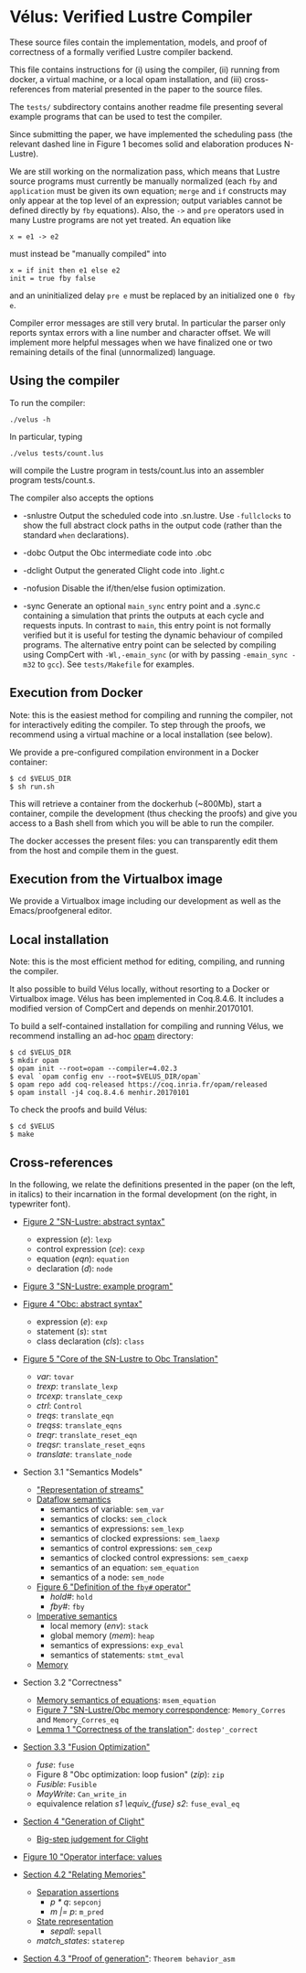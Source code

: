 # Vélus: Verified Lustre Compiler

These source files contain the implementation, models, and proof of 
correctness of a formally verified Lustre compiler backend.

This file contains instructions for (i) using the compiler, (ii) running 
from docker, a virtual machine, or a local opam installation, and (iii) 
cross-references from material presented in the paper to the source files.

The `tests/` subdirectory contains another readme file presenting several 
example programs that can be used to test the compiler.

Since submitting the paper, we have implemented the scheduling pass (the 
relevant dashed line in Figure 1 becomes solid and elaboration produces 
N-Lustre).

We are still working on the normalization pass, which means that Lustre 
source programs must currently be manually normalized (each `fby` and 
`application` must be given its own equation; `merge` and `if` constructs 
may only appear at the top level of an expression; output variables cannot 
be defined directly by `fby` equations). Also, the `->` and `pre` operators 
used in many Lustre programs are not yet treated. An equation like

    x = e1 -> e2

must instead be "manually compiled" into

    x = if init then e1 else e2
    init = true fby false

and an uninitialized delay `pre e` must be replaced by an initialized one
`0 fby e`.

Compiler error messages are still very brutal. In particular the parser only 
reports syntax errors with a line number and character offset. We will 
implement more helpful messages when we have finalized one or two remaining 
details of the final (unnormalized) language.

## Using the compiler

To run the compiler:

    ./velus -h

In particular, typing

    ./velus tests/count.lus

will compile the Lustre program in tests/count.lus into an assembler program 
tests/count.s.

The compiler also accepts the options

* -snlustre
  Output the scheduled code into <file>.sn.lustre. Use `-fullclocks` to show 
  the full abstract clock paths in the output code (rather than the standard 
  `when` declarations).

* -dobc
  Output the Obc intermediate code into <file>.obc

* -dclight
  Output the generated Clight code into <file>.light.c

* -nofusion
  Disable the if/then/else fusion optimization.

* -sync
  Generate an optional `main_sync` entry point and a <file>.sync.c 
  containing a simulation that prints the outputs at each cycle and requests 
  inputs. In contrast to `main`, this entry point is not formally verified 
  but it is useful for testing the dynamic behaviour of compiled programs.
  The alternative entry point can be selected by compiling using CompCert 
  with `-Wl,-emain_sync` (or with by passing `-emain_sync -m32` to `gcc`).
  See `tests/Makefile` for examples.

## Execution from Docker

Note: this is the easiest method for compiling and running the
compiler, not for interactively editing the compiler. To step through
the proofs, we recommend using a virtual machine or a local
installation (see below).

We provide a pre-configured compilation environment in a Docker
container:

    $ cd $VELUS_DIR
    $ sh run.sh

This will retrieve a container from the dockerhub (~800Mb), start a
container, compile the development (thus checking the proofs) and give
you access to a Bash shell from which you will be able to run the
compiler.

The docker accesses the present files: you can transparently edit them
from the host and compile them in the guest.

## Execution from the Virtualbox image

We provide a Virtualbox image including our development as well as the
Emacs/proofgeneral editor.

## Local installation

Note: this is the most efficient method for editing, compiling, and
running the compiler.

It also possible to build Vélus locally, without resorting to a Docker or
Virtualbox image. Vélus has been implemented in Coq.8.4.6. It includes a
modified version of CompCert and depends on menhir.20170101.

To build a self-contained installation for compiling and running
Vélus, we recommend installing an ad-hoc
[opam](https://opam.ocaml.org/) directory:

    $ cd $VELUS_DIR
    $ mkdir opam
    $ opam init --root=opam --compiler=4.02.3
    $ eval `opam config env --root=$VELUS_DIR/opam`
    $ opam repo add coq-released https://coq.inria.fr/opam/released
    $ opam install -j4 coq.8.4.6 menhir.20170101

To check the proofs and build Vélus:

    $ cd $VELUS
    $ make

## Cross-references

In the following, we relate the definitions presented in the paper (on
the left, in italics) to their incarnation in the formal development
(on the right, in typewriter font).

 - [Figure 2 "SN-Lustre: abstract syntax"](./NLustre/NLSyntax.v)
   * expression (_e_):  `lexp`
   * control expression (_ce_): `cexp`
   * equation (_eqn_): `equation`
   * declaration (_d_): `node`

 - [Figure 3 "SN-Lustre: example program"](./tests/tracker.lus)

 - [Figure 4 "Obc: abstract syntax"](./Obc/ObcSyntax.v)
   * expression (_e_): `exp`
   * statement (_s_): `stmt`
   * class declaration (_cls_): `class`

 - [Figure 5 "Core of the SN-Lustre to Obc Translation"](./NLustreToObc/Translation.v)
   * _var_: `tovar`
   * _trexp_: `translate_lexp`
   * _trcexp_: `translate_cexp`
   * _ctrl_: `Control`
   * _treqs_: `translate_eqn`
   * _treqss_: `translate_eqns`
   * _treqr_: `translate_reset_eqn`
   * _treqsr_: `translate_reset_eqns`
   * _translate_: `translate_node`

 - Section 3.1 "Semantics Models"
   * ["Representation of streams"](./NLustre/Stream.v)
   * [Dataflow semantics](./NLustre/NLSemantics.v)
     - semantics of variable: `sem_var`
     - semantics of clocks: `sem_clock`
     - semantics of expressions: `sem_lexp`
     - semantics of clocked expressions: `sem_laexp`
     - semantics of control expressions: `sem_cexp`
     - semantics of clocked control expressions: `sem_caexp`
     - semantics of an equation: `sem_equation`
     - semantics of a node: `sem_node`
   * [Figure 6 "Definition of the `fby#` operator"](./NLustre/Stream.v)
     - _hold#_: `hold`
     - _fby#_: `fby`
   * [Imperative semantics](./Obc/ObcSemantics.v)
     - local memory (_env_): `stack`
     - global memory (_mem_): `heap`
     - semantics of expressions: `exp_eval`
     - semantics of statements: `stmt_eval`
   * [Memory](./RMemory.v)

 - Section 3.2 "Correctness"
   * [Memory semantics of equations](./NLustre/MemSemantics.v): `msem_equation`
   * [Figure 7 "SN-Lustre/Obc memory correspondence](./NLustreToObc/Correctness/MemoryCorres.v): `Memory_Corres` and `Memory_Corres_eq`
   * [Lemma 1 "Correctness of the translation"](./NLustreToObc/Correctness.v): `dostep'_correct`

 - [Section 3.3 "Fusion Optimization"](./Obc/Fusion.v)
   * _fuse_: `fuse`
   * Figure 8 "Obc optimization: loop fusion" (_zip_): `zip`
   * _Fusible_: `Fusible`
   * _MayWrite_: `Can_write_in`
   * equivalence relation *s1 \equiv_{fuse} s2*: `fuse_eval_eq`

 - [Section 4 "Generation of Clight"](./ObcToClight/Generation.v)
   * [Big-step judgement for Clight](./CompCert/cfrontend/ClightBigstep.v)

 - [Figure 10 "Operator interface: values](./Operators.v)

 - [Section 4.2 "Relating Memories"](./ObcToClight/SepInvariant.v)
   * [Separation assertions](./CompCert/common/Separation.v)
     - _p * q_: `sepconj`
     - _m |= p_: `m_pred`
   * [State representation](./ObcToClight/MoreSeparation.v)
     - _sepall_: `sepall`
   * *match_states*: `staterep`
 - [Section 4.3 "Proof of generation"](VelusCorrectness.v): `Theorem behavior_asm`
